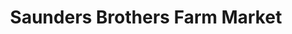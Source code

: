 ---
title: "Saunders Brothers Farm Market"
url: /piney-river/saunders-brothers-farm-market/
shop: farm
---
